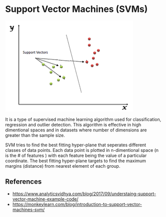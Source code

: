 # Support Vector Machines (SVMs)

![svm](SVM_1.webp)

It is a type of supervised machine learning algorithm used for classification, regression and outlier detection. This algorithm is effective in high dimentional spaces and in datasets where number of dimensions are greater than the sample size.

SVM tries to find the best fitting hyper-plane that seperates different classes of data points. Each data point is plotted in n-dimentional space (n is the # of features
) with each feature being the value of a particular coordinate. The best fitting hyper-plane targets to find the maximum margins (distance) from nearest element of each group.

## References

- https://www.analyticsvidhya.com/blog/2017/09/understaing-support-vector-machine-example-code/
- https://monkeylearn.com/blog/introduction-to-support-vector-machines-svm/